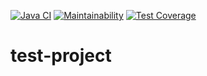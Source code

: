 [![Java CI](https://github.com/ruslVT/test-project/actions/workflows/java-ci.yml/badge.svg)](https://github.com/ruslVT/test-project/actions/workflows/java-ci.yml)
[![Maintainability](https://api.codeclimate.com/v1/badges/35da38eea3265a24b43a/maintainability)](https://codeclimate.com/github/ruslVT/test-project/maintainability)
[![Test Coverage](https://api.codeclimate.com/v1/badges/35da38eea3265a24b43a/test_coverage)](https://codeclimate.com/github/ruslVT/test-project/test_coverage)


# test-project
